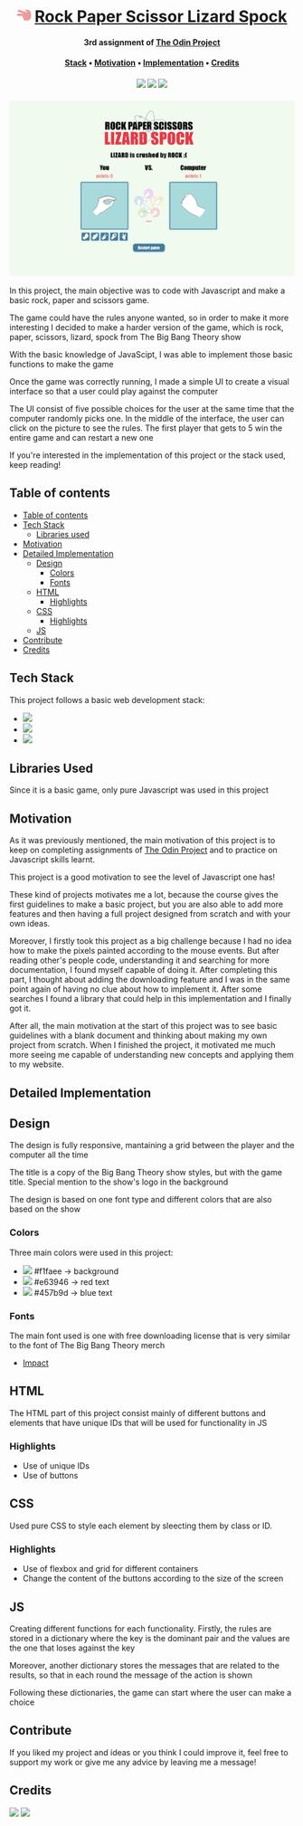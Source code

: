 <div align="center">
    <h1>
        <img src="./assets/hand-scissors-solid.svg" alt="scissors icon" height = "25px">
        <a href="https://frabjous-nasturtium-7a4a41.netlify.app/">Rock Paper Scissor Lizard Spock</a>
    </h1>
    <h4>
        <b>3rd assignment of <a href="https://www.theodinproject.com" target="_blank">The Odin Project</a></b>
    </h4>
    <h4>
        <a href="#tech-stack">Stack</a>
        •
        <a href="#motivation">Motivation</a>
        •
        <a href="#detailed-implementation">Implementation</a>
        •
        <a href="#credits">Credits</a>
    </h4>
    <h4>
        <img src="https://img.shields.io/badge/html5-%23E34F26.svg?style=for-the-badge&logo=html5&logoColor=white">
        <img src="https://img.shields.io/badge/css3-%231572B6.svg?style=for-the-badge&logo=css3&logoColor=white">
        <img src="https://img.shields.io/badge/javascript-%23323330.svg?style=for-the-badge&logo=javascript&logoColor=%23F7DF1E">
    </h4>
</div>
<section class="introduction" id="introduction">
    <img src="./assets/preview.png">
    <div class="content">
        <p>In this project, the main objective was to code with Javascript and make a basic rock, paper and scissors game.</p>
        <p>The game could have the rules anyone wanted, so in order to make it more interesting I decided to make a harder version of the game, which is rock, paper, scissors, lizard, spock from The Big Bang Theory show</p>
        <p>With the basic knowledge of JavaScipt, I was able to implement those basic functions to make the game</p>
        <p>Once the game was correctly running, I made a simple UI to create a visual interface so that a user could play against the computer</p>
        <p>The UI consist of five possible choices for the user at the same time that the computer randomly picks one. In the middle of the interface, the user can click on the picture to see the rules. The first player that gets to 5 win the entire game and can restart a new one</p>
        <p>If you're interested in the implementation of this project or the stack used, keep reading!</p>
    </div>
</section>
<section class="container table" id="table-of-contents">
    <h1>Table of contents</h1>
    <ul>
        <li><a href="#table-of-contents">Table of contents</a></li>
        <li>
            <a href="#tech-stack">Tech Stack</a>
            <ul>
                <li><a href="#libraries-used">Libraries used</a></li>
            </ul>
        </li>
        <li><a href="#motivation">Motivation</a></li>
        <li>
            <a href="#detailed-implementation">Detailed Implementation</a>
            <ul>
                <li>
                    <a href="#design">Design</a>
                    <ul>
                        <li><a href="#colors">Colors</a></li>
                        <li><a href="#fonts">Fonts</a></li>
                    </ul>
                </li>
                <li>
                    <a href="#html">HTML</a>
                    <ul>
                        <li><a href="#highlights">Highlights</a></li>
                    </ul>
                </li>
                <li>
                    <a href="#css">CSS</a>
                    <ul>
                        <li><a href="#highlights-1">Highlights</a></li>
                    </ul>
                </li>
                <li><a href="#js">JS</a></li>
            </ul>
        </li>
        <li><a href="#contribute">Contribute</a></li>
        <li><a href="#credits">Credits</a></li>
    </ul>
</section>
<section class="container stack" id="tech-stack">
    <h1>Tech Stack</h1>
    <p>This project follows a basic web development stack:</p>
    <ul>
        <li><img src="https://img.shields.io/badge/html5-%23E34F26.svg?style=for-the-badge&logo=html5&logoColor=white"></li>
        <li><img src="https://img.shields.io/badge/css3-%231572B6.svg?style=for-the-badge&logo=css3&logoColor=white"></li>
        <li><img src="https://img.shields.io/badge/javascript-%23323330.svg?style=for-the-badge&logo=javascript&logoColor=%23F7DF1E"></li>
    </ul>
</section>
<section class="container libraries" id="libraries-used">
    <h1>Libraries Used</h1>
    <p>Since it is a basic game, only pure Javascript was used in this project</p>
</section>
<section class="container motivation" id="motivation">
    <h1>Motivation</h1>
    <div class="content">
        <p>As it was previously mentioned, the main motivation of this project is to keep on completing assignments of <a href="https://theodinproject.com">The Odin Project</a> and to practice on Javascript skills learnt.</p>
        <p>This project is a good motivation to see the level of Javascript one has!</p>
        <p>These kind of projects motivates me a lot, because the course gives the first guidelines to make a basic project, but you are also able to add more features and then having a full project designed from scratch and with your own ideas.</p>
        <p>Moreover, I firstly took this project as a big challenge because I had no idea how to make the pixels painted according to the mouse events. But after reading other's people code, understanding it and searching for more documentation, I found myself capable of doing it. After completing this part, I thought about adding the downloading feature and I was in the same point again of having no clue about how to implement it. After some searches I found a library that could help in this implementation and I finally got it.</p>
        <p>After all, the main motivation at the start of this project was to see basic guidelines with a blank document and thinking about making my own project from scratch. When I finished the project, it motivated me much more seeing me capable of understanding new concepts and applying them to my website.</p>
    </div>
</section>
<section class="container detailed" id="detailed-implementation">
    <h1>Detailed Implementation</h1>
    <section class="design" id="design">
        <h2>Design</h2>
        <div class="content">
            <p>The design is fully responsive, mantaining a grid between the player and the computer all the time</p>
            <p>The title is a copy of the Big Bang Theory show styles, but with the game title. Special mention to the show's logo in the background</p>
            <p>The design is based on one font type and different colors that are also based on the show</p>
        </div>
        <section class="colors" id="colors">
            <h3>Colors</h3>
            <p>Three main colors were used in this project:</p>
            <ul>
                <li>
                    <img src="https://placehold.co/20x20/f1faee/f1faee.png">
                    <span>#f1faee</span>
                    &rarr;
                    background
                </li>
                <li>
                    <img src="https://placehold.co/20x20/e63946/e63946.png">
                    <span>#e63946</span>
                    &rarr;
                    red text
                </li>
                <li>
                    <img src="https://placehold.co/20x20/457b9d/457b9d.png">
                    <span>#457b9d</span>
                    &rarr;
                    blue text
                </li>
            </ul>
        </section>
        <section class="fonts" id="fonts">
            <h3>Fonts</h3>
            <p>The main font used is one with free downloading license that is very similar to the font of The Big Bang Theory merch</p>
            <ul>
                <li><a href="https://www.dafontfree.io/impact-font/">Impact</a></li>
            </ul>
        </section>
    </section>
    <section class="html" id="html">
        <h2>HTML</h2>
        <p>The HTML part of this project consist mainly of different buttons and elements that have unique IDs that will be used for functionality in JS</p>
        <section class="highlights" id="highlights">
            <h3>Highlights</h3>
            <ul>
                <li>Use of unique IDs</li>
                <li>Use of buttons</li>
            </ul>
        </section>
    </section>
    <section class="css" id="css">
        <h2>CSS</h2>
        <p>Used pure CSS to style each element by sleecting them by class or ID.</p>
        <section class="highlights" id="highlights-1">
            <h3>Highlights</h3>
            <ul>
                <li>Use of flexbox and grid for different containers</li>
                <li>Change the content of the buttons according to the size of the screen</li>
            </ul>
        </section>
    </section>
    <section class="js" id="js">
        <h2>JS</h2>
        <div class="content">
            <p>Creating different functions for each functionality. Firstly, the rules are stored in a dictionary where the key is the dominant pair and the values are the one that loses against the key</p>
            <p>Moreover, another dictionary stores the messages that are related to the results, so that in each round the message of the action is shown</p>
            <p>Following these dictionaries, the game can start where the user can make a choice</p>
        </div>
    </section>
</section>
<section clasS="container contribute" id="contribute">
    <h1>Contribute</h1>
    <p>If you liked my project and ideas or you think I could improve it, feel free to support my work or give me any advice by leaving me a message!</p>
</section>
<section class="container credits" id="credits">
    <h1>Credits</h1>
    <div class="images">
        <a href="https://github.com/develoba"><img src="https://img.shields.io/badge/github-%23121011.svg?style=for-the-badge&logo=github&logoColor=white"></a>
        <a href="https://twitter.com/develoba"><img src="https://img.shields.io/badge/Twitter-%231DA1F2.svg?style=for-the-badge&logo=Twitter&logoColor=white"></a>
    </div>
</section>
